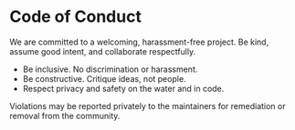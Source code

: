 # Code of Conduct

We are committed to a welcoming, harassment-free project. Be kind, assume good intent, and collaborate respectfully.

- Be inclusive. No discrimination or harassment.
- Be constructive. Critique ideas, not people.
- Respect privacy and safety on the water and in code.

Violations may be reported privately to the maintainers for remediation or removal from the community.
